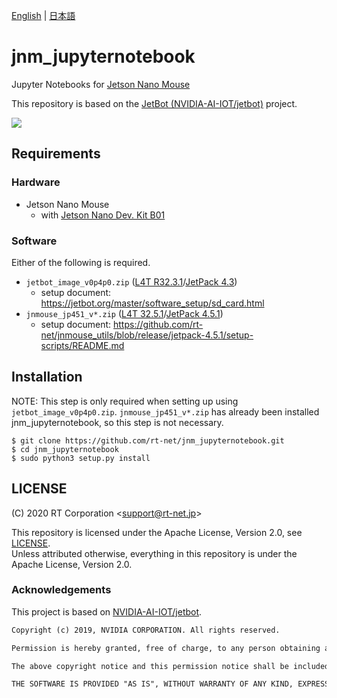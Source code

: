 [English](README.en.md) | [日本語](README.md)

# jnm_jupyternotebook

Jupyter Notebooks for [Jetson Nano Mouse](https://rt-net.jp/products/jetson-nano-mouse)

This repository is based on the [JetBot (NVIDIA-AI-IOT/jetbot)](https://github.com/NVIDIA-AI-IOT/jetbot) project.

![](https://rt-net.github.io/images/jetson-nano-mouse/jnm_jupyternotebook_sample.png)

## Requirements

### Hardware

* Jetson Nano Mouse
    * with [Jetson Nano Dev. Kit B01](https://ryoyo-gpu.jp/products/jetson/nano2/)

### Software

Either of the following is required.

* `jetbot_image_v0p4p0.zip` ([L4T R32.3.1](https://developer.nvidia.com/l4t-3231-archive)/[JetPack 4.3](https://developer.nvidia.com/jetpack-33-archive))
    * setup document: https://jetbot.org/master/software_setup/sd_card.html
* `jnmouse_jp451_v*.zip` ([L4T 32.5.1](https://developer.nvidia.com/embedded/linux-tegra-r3251)/[JetPack 4.5.1](https://developer.nvidia.com/jetpack-sdk-451-archive))
    * setup document: https://github.com/rt-net/jnmouse_utils/blob/release/jetpack-4.5.1/setup-scripts/README.md

## Installation

NOTE: This step is only required when setting up using `jetbot_image_v0p4p0.zip`. `jnmouse_jp451_v*.zip` has already been installed jnm_jupyternotebook, so this step is not necessary.

```
$ git clone https://github.com/rt-net/jnm_jupyternotebook.git
$ cd jnm_jupyternotebook
$ sudo python3 setup.py install
```

## LICENSE

(C) 2020 RT Corporation \<support@rt-net.jp\>

This repository is licensed under the Apache License, Version 2.0, see [LICENSE](./LICENSE).  
Unless attributed otherwise, everything in this repository is under the Apache License, Version 2.0.

### Acknowledgements

This project is based on [NVIDIA-AI-IOT/jetbot](https://github.com/NVIDIA-AI-IOT/jetbot).
```txt
Copyright (c) 2019, NVIDIA CORPORATION. All rights reserved.

Permission is hereby granted, free of charge, to any person obtaining a copy of this software and associated documentation files (the "Software"), to deal in the Software without restriction, including without limitation the rights to use, copy, modify, merge, publish, distribute, sublicense, and/or sell copies of the Software, and to permit persons to whom the Software is furnished to do so, subject to the following conditions:

The above copyright notice and this permission notice shall be included in all copies or substantial portions of the Software.

THE SOFTWARE IS PROVIDED "AS IS", WITHOUT WARRANTY OF ANY KIND, EXPRESS OR IMPLIED, INCLUDING BUT NOT LIMITED TO THE WARRANTIES OF MERCHANTABILITY, FITNESS FOR A PARTICULAR PURPOSE AND NONINFRINGEMENT. IN NO EVENT SHALL THE AUTHORS OR COPYRIGHT HOLDERS BE LIABLE FOR ANY CLAIM, DAMAGES OR OTHER LIABILITY, WHETHER IN AN ACTION OF CONTRACT, TORT OR OTHERWISE, ARISING FROM, OUT OF OR IN CONNECTION WITH THE SOFTWARE OR THE USE OR OTHER DEALINGS IN THE SOFTWARE.
```